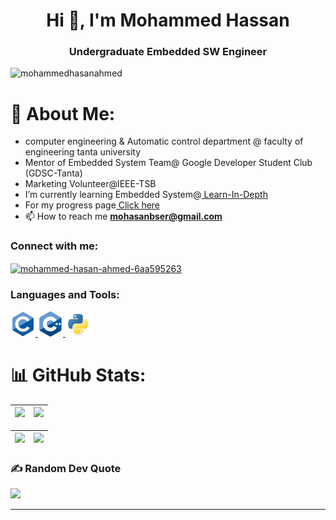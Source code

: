 <h1 align="center">Hi 👋, I'm Mohammed Hassan</h1>
<h3 align="center">Undergraduate Embedded SW Engineer</h3>

<p align="left"> <img src="https://komarev.com/ghpvc/?username=mohammedhasanahmed&label=Profile%20views&color=0e75b6&style=flat" alt="mohammedhasanahmed" /> </p>

# 💫 About Me:
- computer engineering & Automatic control department @ faculty of engineering tanta university
- Mentor of Embedded System Team@ Google Developer Student Club (GDSC-Tanta)
- Marketing Volunteer@IEEE-TSB
- I’m currently learning Embedded System@<a href="https://www.learn-in-depth-store.com" target="blank"> Learn-In-Depth </a> 
- For my progress page<a href="https://www.learn-in-depth-store.com/certificate/mohasanbder%40gmail.com" target="blank"> Click here </a>
- 📫 How to reach me **mohasanbser@gmail.com**

<h3 align="left">Connect with me:</h3>
<p align="left">
<a href="https://linkedin.com/in/mohammed-hasan-ahmed-6aa595263" target="blank"><img align="center" src="https://raw.githubusercontent.com/rahuldkjain/github-profile-readme-generator/master/src/images/icons/Social/linked-in-alt.svg" alt="mohammed-hasan-ahmed-6aa595263" height="30" width="40" /></a>
</p>

<h3 align="left">Languages and Tools:</h3>
<p align="left"> <a href="https://www.cprogramming.com/" target="_blank" rel="noreferrer"> <img src="https://raw.githubusercontent.com/devicons/devicon/master/icons/c/c-original.svg" alt="c" width="40" height="40"/> </a> <a href="https://www.w3schools.com/cpp/" target="_blank" rel="noreferrer"> <img src="https://raw.githubusercontent.com/devicons/devicon/master/icons/cplusplus/cplusplus-original.svg" alt="cplusplus" width="40" height="40"/> </a> <a href="https://www.python.org" target="_blank" rel="noreferrer"> <img src="https://raw.githubusercontent.com/devicons/devicon/master/icons/python/python-original.svg" alt="python" width="40" height="40"/> </a> </p>

# 📊 GitHub Stats:

![](https://github-readme-stats.vercel.app/api?username=MohammedHasanAhmed&theme=radical&hide_border=true&include_all_commits=true&count_private=true)  | ![](https://github-readme-streak-stats.herokuapp.com/?user=MohammedHasanAhmed&theme=radical&hide_border=true) |
|-----------------------------------------------------------------------------------------------------------------------------------------|-----------------------------------------------------------------------------------------------------------------------------------|

| ![](https://github-readme-stats.vercel.app/api/top-langs/?username=MohammedHasanAhmed&theme=radical&hide_border=true&include_all_commits=true&count_private=true&layout=compact)     | ![](https://github-readme-stats.vercel.app/api?username=MohammedHasanAhmed&show_icons=true&locale=en&count_private=true&hide_rank=true&custom_title=My%20GitHub%20Stats&disable_animations=true&theme=radical&hide_border=true&card_width=500px) |
|-----------------------------------------------------------------------------------------------------------------------------------------|-----------------------------------------------------------------------------------------------------------------------------------|

### ✍️ Random Dev Quote
![](https://quotes-github-readme.vercel.app/api?type=horizontal&theme=radical)

---

